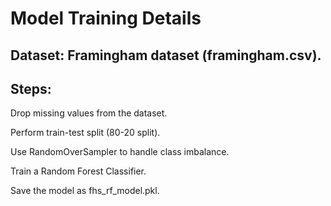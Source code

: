 # Model Training Details

## Dataset: Framingham dataset (framingham.csv).

## Steps:
Drop missing values from the dataset.

Perform train-test split (80-20 split).

Use RandomOverSampler to handle class imbalance.

Train a Random Forest Classifier.

Save the model as fhs_rf_model.pkl.

